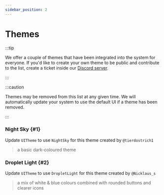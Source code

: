 ```yaml
---
sidebar_position: 2
---
```


# Themes

:::tip

We offer a couple of themes that have been integrated into the system for everyone. If you'd like to create your own theme to be public and contribute to the list, create a ticket inside our [Discord server](https://discord.gg/QVaxp9t).

:::

:::caution

Themes may be removed from this list at any given time. We will automatically update your system to use the default UI if a theme has been removed.

:::

### Night Sky {#1}
Update `UITheme` to use `NightSky` for this theme created by `@tierdostrich1`
> a basic dark-coloured theme

### Droplet Light {#2}
Update `UITheme` to use `DropletLight` for this theme created by `@Nicklaus_s`
> a mix of white & blue colours combined with rounded buttons and clearer icons
